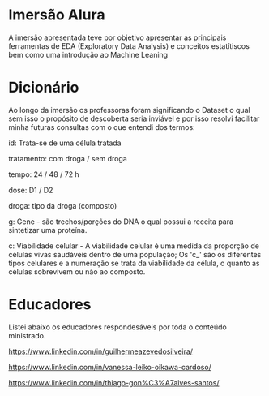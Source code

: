 # Imersão Alura

A imersão apresentada teve por objetivo apresentar as principais ferramentas de EDA (Exploratory Data Analysis) e conceitos estatítiscos bem como uma introdução ao Machine Leaning

# Dicionário

Ao longo da imersão os professoras foram significando o Dataset o qual sem isso o propósito de descoberta seria inviável e por isso resolvi facilitar minha futuras consultas com o que entendi dos termos:

id: Trata-se de uma célula tratada

tratamento: com droga / sem droga

tempo: 24 / 48 / 72 h

dose: D1 / D2

droga: tipo da droga (composto)

g: Gene - são trechos/porções do DNA o qual possui a receita para sintetizar uma proteína.

c: Viabilidade celular -  A viabilidade celular é uma medida da proporção de células vivas saudáveis dentro de uma população; Os 'c_' são os diferentes tipos celulares e a numeração se trata da viabilidade da célula, o quanto as células sobrevivem ou não ao composto.

# Educadores

Listei abaixo os educadores respondesáveis por toda o conteúdo ministrado.

https://www.linkedin.com/in/guilhermeazevedosilveira/

https://www.linkedin.com/in/vanessa-leiko-oikawa-cardoso/

https://www.linkedin.com/in/thiago-gon%C3%A7alves-santos/

